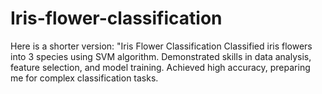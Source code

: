 # Iris-flower-classification
Here is a shorter version: "Iris Flower Classification Classified iris flowers into 3 species using SVM algorithm. Demonstrated skills in data analysis, feature selection, and model training. Achieved high accuracy, preparing me for complex classification tasks.
